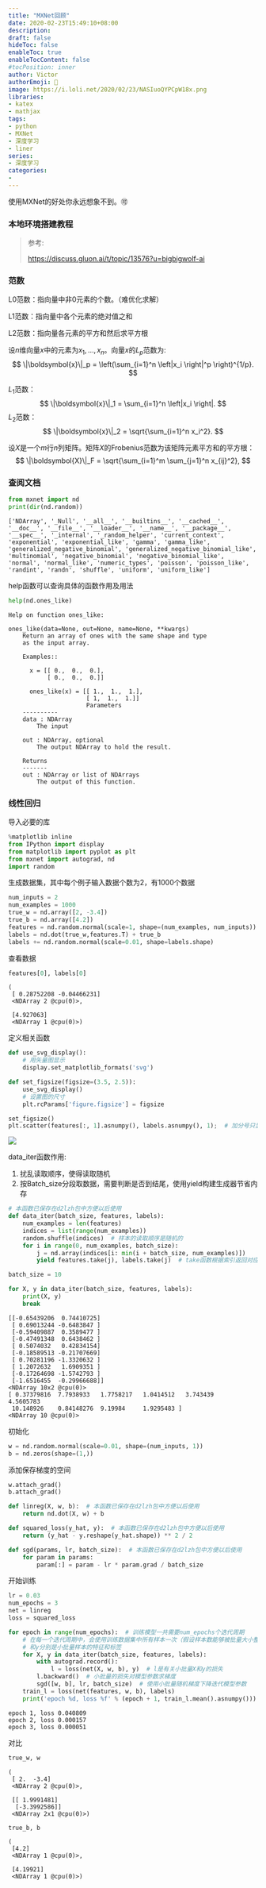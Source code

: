 ```yaml
---
title: "MXNet回顾"
date: 2020-02-23T15:49:10+08:00
description:
draft: false
hideToc: false
enableToc: true
enableTocContent: false
#tocPosition: inner
author: Victor
authorEmoji: 👻
image: https://i.loli.net/2020/02/23/NASIuoQYPCpW18x.png
libraries:
- katex
- mathjax
tags:
- python
- MXNet
- 深度学习
- liner
series:
- 深度学习
categories:
-
---
```


使用MXNet的好处你永远想象不到。:accept:

<!--more-->

### **本地环境搭建教程**

> 参考:
>
> https://discuss.gluon.ai/t/topic/13576?u=bigbigwolf-ai



### **范数**

L0范数：指向量中非0元素的个数。（难优化求解）

L1范数：指向量中各个元素的绝对值之和

L2范数：指向量各元素的平方和然后求平方根

设$n$维向量$x$中的元素为$x_1, \ldots, x_n$。向量$x$的$L_{p}$范数为:
$$
\|\boldsymbol{x}\|_p = \left(\sum_{i=1}^n \left|x_i \right|^p \right)^{1/p}.
$$


$L_{1}$范数：
$$
\|\boldsymbol{x}\|_1 = \sum_{i=1}^n \left|x_i \right|.
$$
$L_{2}$范数：
$$
\|\boldsymbol{x}\|_2 = \sqrt{\sum_{i=1}^n x_i^2}.
$$


设$X$是一个$m$行$n$列矩阵。矩阵$X$的Frobenius范数为该矩阵元素平方和的平方根：
$$
\|\boldsymbol{X}\|_F = \sqrt{\sum_{i=1}^m \sum_{j=1}^n x_{ij}^2},
$$

### **查阅文档**


```python
from mxnet import nd
print(dir(nd.random))
```

    ['NDArray', '_Null', '__all__', '__builtins__', '__cached__', '__doc__', '__file__', '__loader__', '__name__', '__package__', '__spec__', '_internal', '_random_helper', 'current_context', 'exponential', 'exponential_like', 'gamma', 'gamma_like', 'generalized_negative_binomial', 'generalized_negative_binomial_like', 'multinomial', 'negative_binomial', 'negative_binomial_like', 'normal', 'normal_like', 'numeric_types', 'poisson', 'poisson_like', 'randint', 'randn', 'shuffle', 'uniform', 'uniform_like']

help函数可以查询具体的函数作用及用法

```python
help(nd.ones_like)
```

    Help on function ones_like:
    
    ones_like(data=None, out=None, name=None, **kwargs)
        Return an array of ones with the same shape and type
        as the input array.
        
        Examples::
        
          x = [[ 0.,  0.,  0.],
               [ 0.,  0.,  0.]]
        
          ones_like(x) = [[ 1.,  1.,  1.],
                          [ 1,  1.,  1.]]
                          Parameters
        ----------
        data : NDArray
            The input
        
        out : NDArray, optional
            The output NDArray to hold the result.
        
        Returns
        -------
        out : NDArray or list of NDArrays
            The output of this function.

### **线性回归**

导入必要的库


```python
%matplotlib inline
from IPython import display
from matplotlib import pyplot as plt
from mxnet import autograd, nd
import random
```

生成数据集，其中每个例子输入数据个数为2，有1000个数据


```python
num_inputs = 2
num_examples = 1000
true_w = nd.array([2, -3.4])
true_b = nd.array([4.2])
features = nd.random.normal(scale=1, shape=(num_examples, num_inputs))
labels = nd.dot(true_w,features.T) + true_b
labels += nd.random.normal(scale=0.01, shape=labels.shape)
```

查看数据


```python
features[0], labels[0]
```


    (
     [ 0.28752208 -0.04466231]
     <NDArray 2 @cpu(0)>,
     
     [4.927063]
     <NDArray 1 @cpu(0)>)

定义相关函数


```python
def use_svg_display():
    # 用矢量图显示
    display.set_matplotlib_formats('svg')

def set_figsize(figsize=(3.5, 2.5)):
    use_svg_display()
    # 设置图的尺寸
    plt.rcParams['figure.figsize'] = figsize

set_figsize()
plt.scatter(features[:, 1].asnumpy(), labels.asnumpy(), 1);  # 加分号只显示图
```


![](https://i.loli.net/2020/02/23/pmgrCV7WMUP6Gij.png)


data_iter函数作用:

1. 扰乱读取顺序，使得读取随机
2. 按Batch_size分段取数据，需要判断是否到结尾，使用yield构建生成器节省内存


```python
# 本函数已保存在d2lzh包中方便以后使用
def data_iter(batch_size, features, labels):
    num_examples = len(features)
    indices = list(range(num_examples))
    random.shuffle(indices)  # 样本的读取顺序是随机的
    for i in range(0, num_examples, batch_size):
        j = nd.array(indices[i: min(i + batch_size, num_examples)])
        yield features.take(j), labels.take(j)  # take函数根据索引返回对应元素
```


```python
batch_size = 10

for X, y in data_iter(batch_size, features, labels):
    print(X, y)
    break
```


    [[-0.65439206  0.74410725]
     [ 0.69013244 -0.6483847 ]
     [-0.59409887  0.3589477 ]
     [-0.47491348  0.6438462 ]
     [ 0.5074032   0.42834154]
     [-0.18589513 -0.21707669]
     [ 0.70281196 -1.3320632 ]
     [ 1.2072632   1.6909351 ]
     [-0.17264698 -1.5742793 ]
     [-1.6516455  -0.29966688]]
    <NDArray 10x2 @cpu(0)> 
    [ 0.37379816  7.7938933   1.7758217   1.0414512   3.743439    4.5605783
     10.148926    0.84148276  9.19984     1.9295483 ]
    <NDArray 10 @cpu(0)>


初始化


```python
w = nd.random.normal(scale=0.01, shape=(num_inputs, 1))
b = nd.zeros(shape=(1,))
```

添加保存梯度的空间


```python
w.attach_grad()
b.attach_grad()
```


```python
def linreg(X, w, b):  # 本函数已保存在d2lzh包中方便以后使用
    return nd.dot(X, w) + b
```


```python
def squared_loss(y_hat, y):  # 本函数已保存在d2lzh包中方便以后使用
    return (y_hat - y.reshape(y_hat.shape)) ** 2 / 2
```


```python
def sgd(params, lr, batch_size):  # 本函数已保存在d2lzh包中方便以后使用
    for param in params:
        param[:] = param - lr * param.grad / batch_size
```

开始训练


```python
lr = 0.03
num_epochs = 3
net = linreg
loss = squared_loss

for epoch in range(num_epochs):  # 训练模型一共需要num_epochs个迭代周期
    # 在每一个迭代周期中，会使用训练数据集中所有样本一次（假设样本数能够被批量大小整除）。X
    # 和y分别是小批量样本的特征和标签
    for X, y in data_iter(batch_size, features, labels):
        with autograd.record():
            l = loss(net(X, w, b), y)  # l是有关小批量X和y的损失
        l.backward()  # 小批量的损失对模型参数求梯度
        sgd([w, b], lr, batch_size)  # 使用小批量随机梯度下降迭代模型参数
    train_l = loss(net(features, w, b), labels)
    print('epoch %d, loss %f' % (epoch + 1, train_l.mean().asnumpy()))
```

    epoch 1, loss 0.040809
    epoch 2, loss 0.000157
    epoch 3, loss 0.000051

对比

```python
true_w, w
```


    (
     [ 2.  -3.4]
     <NDArray 2 @cpu(0)>,
     
     [[ 1.9991481]
      [-3.3992586]]
     <NDArray 2x1 @cpu(0)>)


```python
true_b, b
```


    (
     [4.2]
     <NDArray 1 @cpu(0)>,
     
     [4.19921]
     <NDArray 1 @cpu(0)>)
